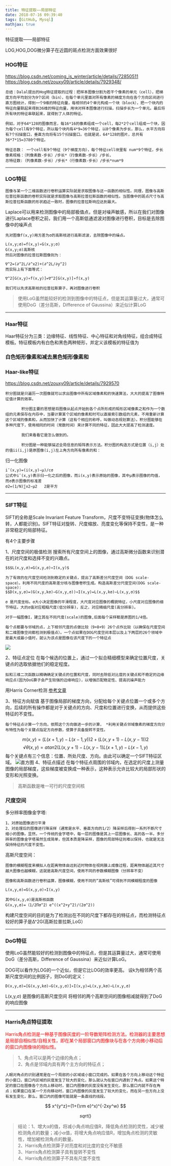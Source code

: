 ```yaml
---
title: 特征提取——局部特征
date: 2018-07-16 09:39:40
tags: [GitHub, Mysql]
mathjax: true
---
```


特征提取——局部特征

<!--more-->
LOG,HOG,DOG微分算子在近圆的斑点检测方面效果很好

### HOG特征
https://blog.csdn.net/coming_is_winter/article/details/72850511
https://blog.csdn.net/zouxy09/article/details/7929348/
```
总结：Dalal提出的Hog特征提取的过程：把样本图像分割为若干个像素的单元（cell），把梯度方向平均划分为9个区间（bin），在每个单元里面对所有像素的梯度方向在各个方向区间进行直方图统计，得到一个9维的特征向量，每相邻的4个单元构成一个块（block），把一个块内的特征向量联起来得到36维的特征向量，用块对样本图像进行扫描，扫描步长为一个单元。最后将所有块的特征串联起来，就得到了人体的特征。

例如，对于64*128的图像而言，每16*16的像素组成一个cell，每2*2个cell组成一个块，因为每个cell有9个特征，所以每个块内有4*9=36个特征，以8个像素为步长，那么，水平方向将有7个扫描窗口，垂直方向将有15个扫描窗口。也就是说，64*128的图片，总共有36*7*15=3780个特征。

特征总数： 一个cell有9个特征（9个梯度方向），每个特征cell块里有 num*9个特征，步长像素规格：（列像素数-步长）/步长*（行像素数-步长）/步长，
总特征数:（列像素数-步长）/步长*（行像素数-步长）/步长*num*9
```

---

### LOG特征
```
图像与某一个二维函数进行卷积运算实际就是求取图像与这一函数的相似性。同理，图像与高斯拉普拉斯函数的卷积实际就是求取图像与高斯拉普拉斯函数的相似性。当图像中的斑点尺寸与高斯拉普拉斯函数的形状趋近一致时，图像的拉普拉斯响应达到最大。
```
Laplace可以用来检测图像中的局部极值点，但是对噪声敏感，所以在我们对图像进行Laplace卷积之前，我们用一个高斯低通滤波对图像进行卷积，目标是去除图像中的噪声点
```
先对图像f(x,y)用方差为σ的高斯核进行高斯滤波，去除图像中的噪点。

L(x,y;σ)=f(x,y)∗G(x,y;σ)
G(x,y;σ)高斯核
然后对图像的拉普拉斯图像则为：

∇^2=(∂^2L/∂^x2)+(∂^2L/∂y^2)
而实际上有下面等式：

∇^2[G(x,y)∗f(x,y)]=∇^2[G(x,y)]∗f(x,y)

我们可以先求高斯核的拉普拉斯算子，再对图像进行卷积
```
>使用LoG虽然能较好的检测到图像中的特征点，但是其运算量过大，通常可使用DoG（差分高斯，Difference of Gaussina）来近似计算LoG

---
### Haar特征
Haar特征分为三类：边缘特征、线性特征、中心特征和对角线特征，组合成特征模板。特征模板内有白色和黑色两种矩形，并定义该模板的特征值为<h3>白色矩形像素和减去黑色矩形像素和</h3>

### Haar-like特征

https://blog.csdn.net/zouxy09/article/details/7929570

```
积分图就是只遍历一次图像就可以求出图像中所有区域像素和的快速算法，大大的提高了图像特征值计算的效率。

       积分图主要的思想是将图像从起点开始到各个点所形成的矩形区域像素之和作为一个数组的元素保存在内存中，当要计算某个区域的像素和时可以直接索引数组的元素，不用重新计算这个区域的像素和，从而加快了计算（这有个相应的称呼，叫做动态规划算法）。积分图能够在多种尺度下，使用相同的时间（常数时间）来计算不同的特征，因此大大提高了检测速度。

       我们来看看它是怎么做到的。

       积分图是一种能够描述全局信息的矩阵表示方法。积分图的构造方式是位置（i,j）处的值ii(i,j)是原图像(i,j)左上角方向所有像素的和：
```
归一化图像
```
i¯(x,y)=(i(x,y)−μ)/cσ
公式中i¯(x,y)表示归一化之后的图像，而i(x,y)表示原始的图像，其中μ表示图像的均值，而σ表示图像的标准差
σ2=(1/N)∑x2−μ2   2是平方
```


---

### SIFT特征
SIFT的全称是Scale Invariant Feature Transform，尺度不变特征变换(物体怎么转，人都能识别)。SIFT特征对旋转、尺度缩放、亮度变化等保持不变性，是一种非常稳定的局部特征。

有4个主要步骤

1、尺度空间的极值检测 搜索所有尺度空间上的图像，通过高斯微分函数来识别潜在的对尺度和选择不变的兴趣点。
```
$$$L(x,y,σ)=G(x,y,σ)∗I(x,y)$

为了有效的在尺度空间检测到稳定的关键点，提出了高斯差分尺度空间（DOG scale-space）。利用不同尺度的高斯差分核与图像卷积生成。构造高斯差分尺度空间(DOG scale-space): 
$$D(x,y,σ)=(G(x,y,kσ)−G(x,y,σ))∗I(x,y)=L(x,y,kσ)−L(x,y,σ)$$

σ 是尺度坐标。σ大小决定图像的平滑程度，大尺度对应图像的概貌特征，小尺度对应图像的细节特征。大的σ值对应粗糙尺度(低分辨率)，反之，对应精细尺度(高分辨率)。

对于一幅图像I，建立其在不同尺度(scale)的图像,后面每个采样都是原图的1/4倍。

每个点都要与邻域的点，上下相邻尺度的点做比较（9+8+9）26个点作比较（以确保在尺度空间和二维图像空间都检测到极值点）。一个点如果在DOG尺度空间本层以及上下两层的26个领域中是最大或最小值时，就认为该点是图像在该尺度下的一个特征点
```
![](https://img-blog.csdn.net/20160411162902180)

2、特征点定位 在每个候选的位置上，通过一个拟合精细模型来确定位置尺度，关键点的选取依据他们的稳定程度。
```
拟和三维二次函数以精确确定关键点的位置和尺度，同时去除低对比度的关键点和不稳定的边缘响应点(因为DoG算子会产生较强的边缘响应)，以增强匹配稳定性、提高抗噪声能力
```
用Harris Corner检测
[参考文章](https://blog.csdn.net/ws_20100/article/details/51122322)

3、特征方向赋值 基于图像局部的梯度方向，分配给每个关键点位置一个或多个方向，后续的所有操作都是对于关键点的方向、尺度和位置进行变换，从而提供这些特征的不变性。
```
每个特征点计算一个方向，依照这个方向做进一步的计算， *利用关键点邻域像素的梯度方向分布特性为每个关键点指定方向参数，使算子具备旋转不变性。
```
$$m(x,y)=(L(x+1,y)−L(x−1,y))2+(L(x,y+1)−L(x,y−1))2$$
$$√θ(x,y)=atan2(L(x,y+1)−L(x,y−1)L(x+1,y)−L(x−1,y)$$
每个关键点有三个信息：位置、所处尺度、方向。由此可以确定一个SIFT特征区域。
![直方图](https://img-blog.csdn.net/20160413110610471)
4、特征点描述 在每个特征点周围的邻域内，在选定的尺度上测量图像的局部梯度，这些梯度被变换成一种表示，这种表示允许比较大的局部形状的变形和光照变换。

>高斯函数是唯一可行的尺度空间核


### 尺度空间

多分辨率图像金字塔:
```
1、对原始图像进行平滑
2、对处理后的图像进行降采样（通常是水平、垂直方向的1/2）降采样后得到一系列不断尺寸缩小的图像。显然，一个传统的金字塔中，每一层的图像是其上一层图像长、高的各一半。多分辨率的图像金字塔虽然生成简单，但其本质是降采样，图像的局部特征则难以保持，也就是无法保持特征的尺度不变性。
```
高斯尺度空间：
```
图像的模糊程度来模拟人在距离物体由远到近时物体在视网膜上成像过程，距离物体越近其尺寸越大图像也越模糊，这就是高斯尺度空间，使用不同的参数模糊图像（分辨率不变）

图像和高斯函数进行卷积运算，图像模糊，使用不同的“高斯核”可得到不同模糊程度的图像

L(x,y,σ)=G(x,y,σ)∗I(x,y)

其中G(x,y,σ)是高斯核函数
G(x,y,σ)=（1/2Πσ^2）e^((x^2+y^2)/(2σ^2))
```
构建尺度空间的目的是为了检测出在不同的尺度下都存在的特征点，而检测特征点较好的算子是Δ^2G(高斯拉普拉斯,LoG）

---
### DoG特征
使用LoG虽然能较好的检测到图像中的特征点，但是其运算量过大，通常可使用DoG（差分高斯，Difference of Gaussina）来近似计算LoG。

DOG可以看作为LOG的一个近似，但是它比LOG的效率更高。
设k为相邻两个高斯尺度空间的比例因子，则DoG的定义：

```
D(x,y,σ)=[G(x,y,kσ)−G(x,y,σ)]∗I(x,y)=L(x,y,kσ)−L(x,y,σ)
```
L(x,y,σ) 是图像的高斯尺度空间
将相邻的两个高斯空间的图像相减就得到了DoG的响应图像

---

### Harris角点特征提取

<font color=red>Harris角点检测是一种基于图像灰度的一阶导数矩阵检测方法。检测器的主要思想是局部自相似性/自相关性，即在某个局部窗口内图像块与在各个方向微小移动后的窗口内图像块的相似性。</font>

>1、角点可以是两个边缘的角点；</br>
2、角点是邻域内具有两个主方向的特征点；
```
人眼对角点的识别通常是在一个局部的小区域或小窗口完成的。如果在各个方向上移动这个特征的小窗口，窗口内区域的灰度发生了较大的变化，那么就认为在窗口内遇到了角点。如果这个特定的窗口在图像各个方向上移动时，窗口内图像的灰度没有发生变化，那么窗口内就不存在角点；如果窗口在某一个方向移动时，窗口内图像的灰度发生了较大的变化，而在另一些方向上没有发生变化，那么，窗口内的图像可能就是一条直线的线段。
```

$$ x^{y^z}=(1+{\rm e}^x)^{-2xy^w} $$

$$sqrt()$$

>结论：1、增大α的值，将减小角点响应值R，降低角点检测的灵性，减少被检测角点的数量；减小α值，将增大角点响应值R，增加角点检测的灵敏性，增加被检测角点的数量。</br>
2、Harris角点检测算子对亮度和对比度的变化不敏感</br>
3、Harris角点检测算子具有旋转不变性</br>
4、Harris角点检测算子不具有尺度不变性</br>

